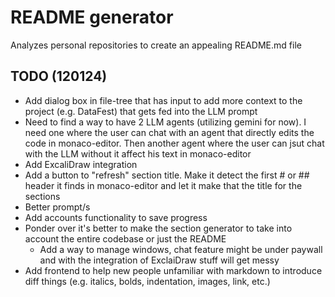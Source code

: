 # README generator
 Analyzes personal repositories to create an appealing README.md file

## TODO (120124)
- Add dialog box in file-tree that has input to add more context to the project (e.g. DataFest) that gets fed into the LLM prompt
- Need to find a way to have 2 LLM agents (utilizing gemini for now). I need one where the user can chat with an agent that directly edits the code in monaco-editor. Then another agent where the user can jsut chat with the LLM without it affect his text in monaco-editor
- Add ExcaliDraw integration
- Add a button to "refresh" section title. Make it detect the first # or ## header it finds in monaco-editor and let it make that the title for the sections
- Better prompt/s
- Add accounts functionality to save progress
- Ponder over it's better to make the section generator to take into account the entire codebase or just the README
    - Add a way to manage windows, chat feature might be under paywall and with the integration of ExclaiDraw stuff will get messy
- Add frontend to help new people unfamiliar with markdown to introduce diff things (e.g. italics, bolds, indentation, images, link, etc.)
<!-- - PDF reading is really buggy, try with DIIG Data Challenge repository--brings out gibberish. Make sure it only reads in text and nothing else. # No easy way around it because github gets PDFs into binary before it passes through apparently, not as a temp file, so much eaiser to just ignore it. -->
<!-- - Add a way to take into account only the first few lines of each ouput cell in a jupyter notebook if detect. # Just truncated everything for now, thinking about it the code itself might be able to think about what the project is overall about from looking at a few lines of the table... I hope. Just don't want any stupidly long jupyter notebook outputs (which I've seen in the trials of the app) adding cost -->
